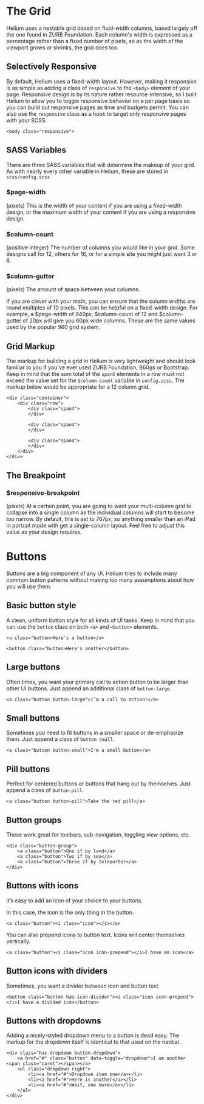# The Grid

Helium uses a nestable grid based on fluid-width columns, based largely off the one found in ZURB Foundation. Each column's width is expressed as a percentage rather than a fixed number of pixels, so as the width of the viewport grows or shrinks, the grid does too.

## Selectively Responsive

By default, Helium uses a fixed-width layout. However, making it responsive is as simple as adding a class of `responsive` to the `<body>` element of your page. Responsive design is by its nature rather resource-intensive, so I built Helium to allow you to toggle responsive behavior on a per page basis so you can build out responsive pages as time and budgets permit. You can also use the `responsive` class as a hook to target only responsive pages with your SCSS. 

	<body class="responsive">

## SASS Variables

There are three SASS variables that will determine the makeup of your grid. As with nearly every other variable in Helium, these are stored in `scss/config.scss`

### $page-width

(pixels) This is the width of your content if you are using a fixed-width design, or the maximum width of your content if you are using a responsive design.

### $column-count

(positive integer) The number of columns you would like in your grid. Some designs call for 12, others for 16, or for a simple site you might just want 3 or 6.

### $column-gutter

(pixels) The amount of space between your columns.

If you are clever with your math, you can ensure that the column widths are round multiples of 10 pixels. This can be helpful on a fixed-width design. For example, a $page-width of 940px, $column-count of 12 and $column-gutter of 20px will give you 60px wide columns. These are the same values used by the popular 960 grid system.

## Grid Markup

The markup for building a grid in Helium is very lightweight and should look familiar to you if you've ever used ZURB Foundation, 960gs or Bootstrap. Keep in mind that the sum total of the `spanX` elements in a row must not exceed the value set for the `$column-count` variable in `config.scss`. The markup below would be appropriate for a 12 column grid.

	<div class="container">
		<div class="row">
			<div class="span4">
			</div>
			
			<div class="span4">
			</div>
			
			<div class="span4">
			</div>
		</div>
	</div>


## The Breakpoint

### $responsive-breakpoint

(pixels) At a certain point, you are going to want your multi-column grid to collapse into a single column as the individual columns will start to become too narrow. By default, this is set to 767px, so anything smaller than an iPad in portrait mode with get a single-column layout. Feel free to adjust this value as your design requires.

# Buttons

Buttons are a big component of any UI. Helium tries to include many common button patterns without making too many assumptions about how you will use them.

## Basic button style

A clean, uniform button style for all kinds of UI tasks. Keep in mind that you can use the `button` class on both `<a>` and `<button>` elements.

	<a class="button>Here's a button</a>
	
	<button class="button>Here's another</button>
	
## Large buttons

Often times, you want your primary call to action button to be larger than other UI buttons. Just append an additional class of `button-large`.

	<a class="button button-large">I’m a call to action!</a>
	
## Small buttons

Sometimes you need to fit buttons in a smaller space or de-emphasize them. Just append a class of `button-small`.

	<a class="button button-small">I'm a small button</a>
	
## Pill buttons

Perfect for centered buttons or buttons that hang out by themselves. Just append a class of `button-pill`.

	<a class="button button-pill">Take the red pill</a>

## Button groups

These work great for toolbars, sub-navigation, toggling view options, etc.

	<div class="button-group">
		<a class="button">One if by land</a>
		<a class="button">Two if by sea</a>
		<a class="button">Three if by teleporter</a>
	</div>

## Buttons with icons

It’s easy to add an icon of your choice to your buttons.

In this case, the icon is the only thing in the button.
	
	<a class="button"><i class="icon"></i></a>
	
You can also prepend icons to button text. Icons will center themselves vertically.

	<a class="button"><i class="icon icon-prepend"></i>I have an icon</a>
	
## Button icons with dividers

Sometimes, you want a divider between icon and button text

	<button class="button has-icon-divider"><i class="icon icon-prepend"></i>I have a divided icon</button>
	
## Buttons with dropdowns

Adding a nicely-styled dropdown menu to a button is dead easy. The markup for the dropdown itself is identical to that used on the navbar.

	<div class="has-dropdown button-dropdown">
		<a href="#" class="button" data-toggle="dropdown">I am another <span class="caret"></span></a>
		<ul class="dropdown right">
			<li><a href="#">Dropdown item one</a></li>
			<li><a href="#">Here is another</a></li>
			<li><a href="#">Wait, one more</a></li>
		</ul>
	</div>
